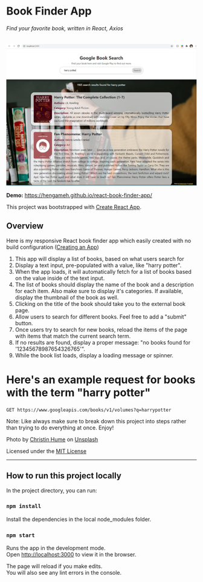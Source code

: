 # Book Finder App
###### Find your favorite book, written in React, Axios

![](./public/Demo.png)

**Demo:** https://hengameh.github.io/react-book-finder-app/

This project was bootstrapped with [Create React App](https://github.com/facebook/create-react-app).

## Overview
Here is my responsive React book finder app which easily created with no build configuration ([Creating an App](https://github.com/facebook/create-react-app#creating-an-app))

1. This app will display a list of books, based on what users search for
2. Display a text input, pre-populated with a value, like "harry potter".
3. When the app loads, it will automatically fetch for a list of books based on the value inside of the text input.
4. The list of books should display the name of the book and a description for each item. Also make sure to display it's categories. If available, display the thumbnail of the book as well.
5. Clicking on the title of the book should take you to the external book page.
6. Allow users to search for different books. Feel free to add a "submit" button.
7. Once users try to search for new books, reload the items of the page with items that match the current search term.
8. If no results are found, display a proper message: "no books found for '12345678987654326765'".
9. While the book list loads, display a loading message or spinner.

# Here's an example request for books with the term "harry potter"

```GET https://www.googleapis.com/books/v1/volumes?q=harrypotter```

Note: Like always make sure to break down this project into steps rather than trying to do everything at once. Enjoy!

Photo by [Christin Hume](https://unsplash.com/@christinhumephoto?utm_source=unsplash&utm_medium=referral&utm_content=creditCopyText) on [Unsplash](https://unsplash.com/?utm_source=unsplash&utm_medium=referral&utm_content=creditCopyText)

Licensed under the [MIT License](LICENSE)
____________________________________________________________________________

## How to run this project locally

In the project directory, you can run:

### `npm install`
Install the dependencies in the local node_modules folder.

### `npm start`

Runs the app in the development mode.<br />
Open [http://localhost:3000](http://localhost:3000) to view it in the browser.

The page will reload if you make edits.<br />
You will also see any lint errors in the console.

